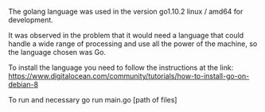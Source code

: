 The golang language was used in the version go1.10.2 linux / amd64 for development.

It was observed in the problem that it would need a language that could handle a wide range of processing and use all the power of the machine, so the language chosen was Go.

To install the language you need to follow the instructions at the link: https://www.digitalocean.com/community/tutorials/how-to-install-go-on-debian-8

To run and necessary go run main.go [path of files]

